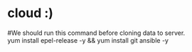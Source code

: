 # cloud :)
#We should run this command before cloning data to server.<br> 
yum install epel-release -y && yum install git ansible -y
